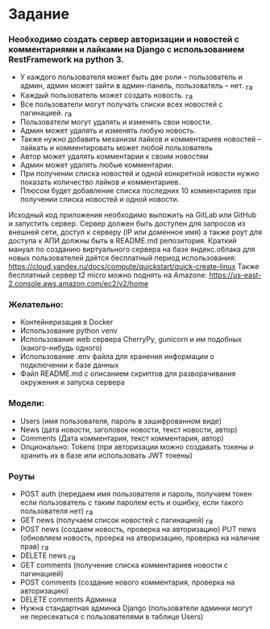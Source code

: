 # Задание
### Необходимо создать сервер авторизации и новостей с комментариями и лайками на Django с использованием RestFramework на python 3.
 - У каждого пользователя может быть две роли – пользователь и админ, админ может зайти в админ-панель, пользователь – нет. <img src="https://cdn-icons-png.flaticon.com/512/14090/14090371.png" alt="галочка" width="16" style="vertical-align: middle;">
 - Каждый пользователь может создать новость. <img src="https://cdn-icons-png.flaticon.com/512/14090/14090371.png" alt="галочка" width="16" style="vertical-align: middle;">
 - Все пользователи могут получать списки всех новостей с пагинацией. <img src="https://cdn-icons-png.flaticon.com/512/14090/14090371.png" alt="галочка" width="16" style="vertical-align: middle;">
 - Пользователи могут удалять и изменять свои новости.
 - Админ может удалять и изменять любую новость.
 - Также нужно добавить механизм лайков и комментариев новостей – лайкать и комментировать может любой пользователь
 - Автор может удалять комментарии к своим новостям
 - Админ может удалять любые комментарии.
 - При получении списка новостей и одной конкретной новости нужно показать количество лайков и комментариев.
 - Плюсом будет добавление списка последних 10 комментариев при получении списка новостей и одной новости.

 Исходный код приложения необходимо выложить на GitLab или GitHub и запустить сервер. Сервер должен быть доступен для запросов из внешней сети, доступ к серверу (IP или доменное имя) а также роут для доступа к АПИ должны быть в README.md репозитория.
Краткий мануал по созданию виртуального сервера на базе яндекс.облака для новых пользователей даётся бесплатный период использования: https://cloud.yandex.ru/docs/compute/quickstart/quick-create-linux  Также бесплатный сервер t2 micro можно поднять на Amazone: https://us-east-2.console.aws.amazon.com/ec2/v2/home
### Желательно:
 - Контейнеризация в Docker
 - Использование python venv
 - Использование web сервера CherryPy, gunicorn и им подобных (какого-нибудь одного)
 - Использование .env файла для хранения информации о подключении к базе данных
 - Файл README.md с описанием скриптов для разворачивания окружения и запуска сервера
### Модели:
 - Users (имя пользователя, пароль в зашифрованном виде)
 - News (дата новости, заголовок новости, текст новости, автор)
 - Comments (Дата комментария, текст комментария, автор)
 - Опционально: Tokens (при авторизации можно создавать токены и хранить их в базе или использовать JWT токены)
### Роуты
 - POST auth (передаем имя пользователя и пароль, получаем токен если пользователь с таким паролем есть и ошибку, если такого пользователя нет) <img src="https://cdn-icons-png.flaticon.com/512/14090/14090371.png" alt="галочка" width="16" style="vertical-align: middle;">
 - GET news (получаем список новостей с пагинацией) <img src="https://cdn-icons-png.flaticon.com/512/14090/14090371.png" alt="галочка" width="16" style="vertical-align: middle;">
 - POST news (создаем новость, проверка на авторизацию) PUT news (обновляем новость, проерка на атворизацию, проверка на наличие прав) <img src="https://cdn-icons-png.flaticon.com/512/14090/14090371.png" alt="галочка" width="16" style="vertical-align: middle;">
 - DELETE news <img src="https://cdn-icons-png.flaticon.com/512/14090/14090371.png" alt="галочка" width="16" style="vertical-align: middle;">
 - GET comments (получение списка комментариев новости с пагинацией)
 - POST comments (создание нового комментария, проверка на авторизацию)
 - DELETE comments   Админка
 - Нужна стандартная админка Django (пользователи админки могут не пересекаться с пользователями в таблице Users)
